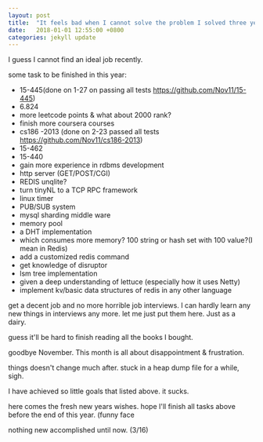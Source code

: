 ```yaml
---
layout: post
title:  "It feels bad when I cannot solve the problem I solved three years ago. Sign."
date:   2018-01-01 12:55:00 +0800
categories: jekyll update
---
```

I guess I cannot find an ideal job recently.

some task to be finished in this year:
* 15-445(done on 1-27 on passing all tests https://github.com/Nov11/15-445)
* 6.824
* more leetcode points & what about 2000 rank?
* finish more coursera courses
* cs186 -2013 (done on 2-23 passed all tests https://github.com/Nov11/cs186-2013)
* 15-462
* 15-440
* gain more experience in rdbms development
* http server (GET/POST/CGI)
* REDIS unqlite?
* turn tinyNL to a TCP RPC framework
* linux timer
* PUB/SUB system
* mysql sharding middle ware
* memory pool
* a DHT implementation
* which consumes more memory? 100 string or hash set with 100 value?(I mean in Redis)
* add a customized redis command
* get knowledge of disruptor
* lsm tree implementation
* given a deep understanding of lettuce (especially how it uses Netty)
* implement kv/basic data structures of redis in any other language


get a decent job and no more horrible job interviews.
I can hardly learn any new things in interviews any more.
let me just put them here. Just as a dairy.

guess it'll be hard to finish reading all the books I bought.

goodbye November. This month is all about disappointment & frustration.

things doesn't change much after. stuck in a heap dump file for a while, sigh. 

I have achieved so little goals that listed above. it sucks. 

here comes the fresh new years wishes. hope I'll finish all tasks above before the end of this year. (funny face

nothing new accomplished until now. (3/16)

[jekyll-docs]: http://jekyllrb.com/docs/home
[jekyll-gh]:   https://github.com/jekyll/jekyll
[jekyll-talk]: https://talk.jekyllrb.com/
